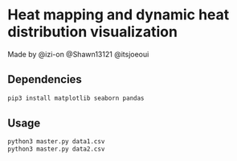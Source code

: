 # Heat mapping and dynamic heat distribution visualization

Made by @izi-on @Shawn13121 @itsjoeoui

## Dependencies

```python
pip3 install matplotlib seaborn pandas
```

## Usage

```python
python3 master.py data1.csv
python3 master.py data2.csv
```
